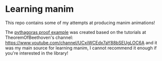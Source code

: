 # Learning manim

This repo contains some of my attempts at producing manim animations!

The [pythagoras proof example](https://www.youtube.com/watch?v=WGs9ZBdUOf8) was created based on the tutorials at TheoremOfBeethoven's channel: https://www.youtube.com/channel/UCxiWCEdx7aY88bSEUgLOC6A and it was my main source for learning manim, I cannot recommend it enough if you're interested in the library!

